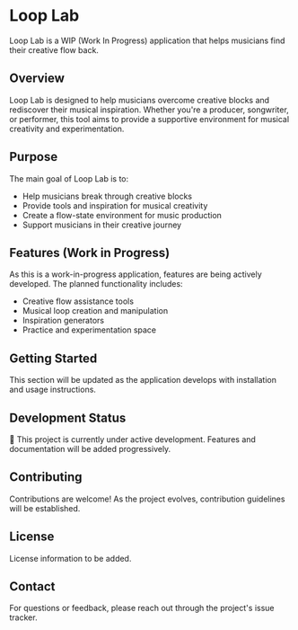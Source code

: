 # Loop Lab

Loop Lab is a WIP (Work In Progress) application that helps musicians find their creative flow back.

## Overview

Loop Lab is designed to help musicians overcome creative blocks and rediscover their musical inspiration. Whether you're a producer, songwriter, or performer, this tool aims to provide a supportive environment for musical creativity and experimentation.

## Purpose

The main goal of Loop Lab is to:
- Help musicians break through creative blocks
- Provide tools and inspiration for musical creativity
- Create a flow-state environment for music production
- Support musicians in their creative journey

## Features (Work in Progress)

As this is a work-in-progress application, features are being actively developed. The planned functionality includes:
- Creative flow assistance tools
- Musical loop creation and manipulation
- Inspiration generators
- Practice and experimentation space

## Getting Started

This section will be updated as the application develops with installation and usage instructions.

## Development Status

🚧 This project is currently under active development. Features and documentation will be added progressively.

## Contributing

Contributions are welcome! As the project evolves, contribution guidelines will be established.

## License

License information to be added.

## Contact

For questions or feedback, please reach out through the project's issue tracker.
